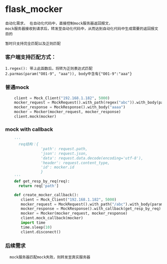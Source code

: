 # flask_mocker

    自动化需求， 在自动化代码中，直接控制mock服务器返回报文，
    mock服务器接收到请求后，转发至自动化代码中，从而达到自动化代码中生成需要的返回报文目的
    
    暂时只支持完全匹配以及正则匹配


###  客户端支持匹配方式：
    1.regex(): 带上此函数后，将转为正则表达式匹配
    2.parmas(param("O01-9", "aaa")), body中含有{"O01-9":"aaa"}


###  普通mock
```python
    client = Mock_Client("192.168.1.182", 5000)
    mocker_request = MockRequest().with_path(regex("abc")).with_body(params(param("O01-9", "aaa")))
    mocker_response = MockResponse().with_body("aaaa")
    mocker = Mocker(mocker_request, mocker_response)
    client.mock(mocker)

```

###  mock with callback

```python
    '''
      req结构：{
                'path': request.path,
                'json': request.json,
                'data': request.data.decode(encoding='utf-8'),
                'header': request.content_type,
                'id': mocker.id
                }
    '''
    def get_resp_by_req(req):
      return req['path']

    def create_mocker_callback():
       client = Mock_Client("192.168.1.182", 5000)
       mocker_request = MockRequest().with_path("/abc").with_body(params(param("O01", "aaa"))).with_method("post")
       mocker_response = MockResponse().with_callback(get_resp_by_req).with_header('name', 'liuyun')
       mocker = Mocker(mocker_request, mocker_response)
       client.mock_callback(mocker)
       import time
       time.sleep(10)
       client.disconect()
```

###  后续需求
      mock服务器匹配mock失败，则转发至真实服务器

